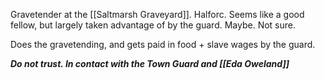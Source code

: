 Gravetender at the [[Saltmarsh Graveyard]]. Halforc. Seems like a good fellow, but largely taken advantage of by the guard. Maybe. Not sure.

Does the gravetending, and gets paid in food + slave wages by the guard.

***Do not trust. In contact with the Town Guard and [[Eda Oweland]]***
